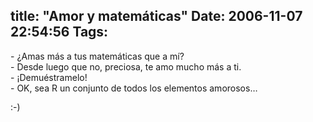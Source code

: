 title: "Amor y matemáticas"
Date: 2006-11-07 22:54:56
Tags: 
---
<p>- ¿Amas más a tus matemáticas que a mí?<br/>
- Desde luego que no, preciosa, te amo mucho más a ti.<br/>
- ¡Demuéstramelo!<br/>
- OK, sea R un conjunto de todos los elementos amorosos&#8230;</p>

<p>:-)</p>
